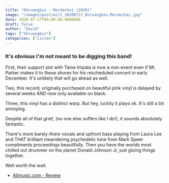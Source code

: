 ```yaml
---
title: "Khruangbin - Mordechai (2020)"
image: "/images/post/wilt_20200717_Khruangbin.Mordechai.jpg"
date: 2020-07-17T00:00:00.0000000
draft: false
author: "David"
tags: ["khruangbin"]
categories: ["Listen"]
---
```

### It's obvious I'm not meant to be digging this band!  
  
First, their support slot with Tame Impala is now a non-event even if Mr. Parker makes it to these shores for his rescheduled concert in early December. It's unlikely that will go ahead as well.   
  
Two, this record, originally purchased on beautiful pink vinyl is delayed by several weeks AND now only available on black.   
  
Three, this vinyl has a distinct warp.  But hey, luckily it plays ok. It's still a bit annoying.   
  
Despite all of that grief, (no one else suffers like I do!), it sounds absolutely fantastic.    
  
There's more barely-there vocals and upfront bass playing from Laura Lee and THAT brilliant meandering psychedelic tone from Mark Speer compliments proceedings beautifully. Then you have the worlds most chilled out drummer on the planet Donald Johnson Jr, just gluing things together.   
  
Well worth the wait.  

-  [Allmusic.com - Review](https://www.allmusic.com/album/mordechai-mw0003380594)